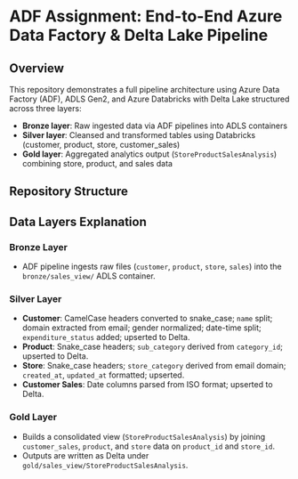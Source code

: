 # ADF Assignment: End-to-End Azure Data Factory & Delta Lake Pipeline

##  Overview

This repository demonstrates a full pipeline architecture using Azure Data Factory (ADF), ADLS Gen2, and Azure Databricks with Delta Lake structured across three layers:

- **Bronze layer**: Raw ingested data via ADF pipelines into ADLS containers
- **Silver layer**: Cleansed and transformed tables using Databricks (customer, product, store, customer_sales)
- **Gold layer**: Aggregated analytics output (`StoreProductSalesAnalysis`) combining store, product, and sales data

##  Repository Structure
##  Data Layers Explanation

### Bronze Layer
- ADF pipeline ingests raw files (`customer`, `product`, `store`, `sales`) into the `bronze/sales_view/` ADLS container.

### Silver Layer
- **Customer**: CamelCase headers converted to snake_case; `name` split; domain extracted from email; gender normalized; date-time split; `expenditure_status` added; upserted to Delta.
- **Product**: Snake_case headers; `sub_category` derived from `category_id`; upserted to Delta.
- **Store**: Snake_case headers; `store_category` derived from email domain; `created_at`, `updated_at` formatted; upserted.
- **Customer Sales**: Date columns parsed from ISO format; upserted to Delta.

### Gold Layer
- Builds a consolidated view (`StoreProductSalesAnalysis`) by joining `customer_sales`, `product`, and `store` data on `product_id` and `store_id`.
- Outputs are written as Delta under `gold/sales_view/StoreProductSalesAnalysis`.
